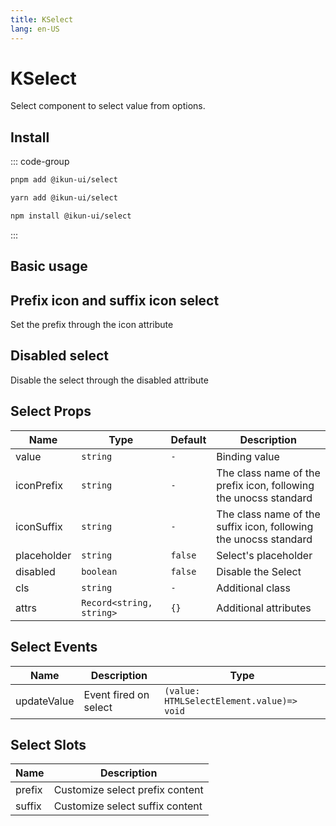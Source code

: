 ```yaml
---
title: KSelect
lang: en-US
---
```


# KSelect

Select component to select value from options.

## Install

::: code-group

```bash [pnpm]
pnpm add @ikun-ui/select
```

```bash [yarn]
yarn add @ikun-ui/select
```

```bash [npm]
npm install @ikun-ui/select
```

:::

## Basic usage

<demo src="../../../../example/select/basic.svelte" github="Select"></demo>

## Prefix icon and suffix icon select

Set the prefix through the icon attribute

<demo src="../../../../example/select/prefix.svelte" github="Select"></demo>

## Disabled select

Disable the select through the disabled attribute

<demo src="../../../../example/select/disabled.svelte" github="Select"></demo>

## Select Props

| Name        | Type                     | Default | Description                                                      |
| ----------- | ------------------------ | ------- | ---------------------------------------------------------------- |
| value       | `string`                 | `-`     | Binding value                                                    |
| iconPrefix  | `string`                 | `-`     | The class name of the prefix icon, following the unocss standard |
| iconSuffix  | `string`                 | `-`     | The class name of the suffix icon, following the unocss standard |
| placeholder | `string`                 | `false` | Select's placeholder                                             |
| disabled    | `boolean`                | `false` | Disable the Select                                               |
| cls         | `string`                 | `-`     | Additional class                                                 |
| attrs       | `Record<string, string>` | `{}`    | Additional attributes                                            |

## Select Events

| Name        | Description           | Type                                      |
| ----------- | --------------------- | ----------------------------------------- |
| updateValue | Event fired on select | `(value: HTMLSelectElement.value)=> void` |

## Select Slots

| Name   | Description                     |
| ------ | ------------------------------- |
| prefix | Customize select prefix content |
| suffix | Customize select suffix content |
